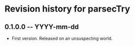 # Revision history for parsecTry

## 0.1.0.0 -- YYYY-mm-dd

* First version. Released on an unsuspecting world.
